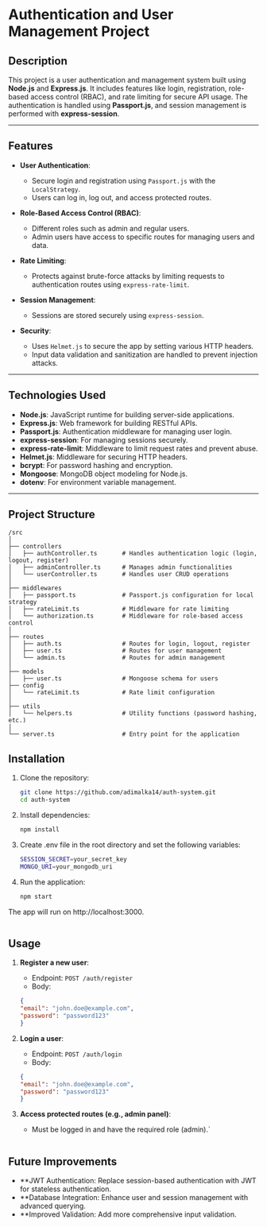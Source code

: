 # Authentication and User Management Project

## Description

This project is a user authentication and management system built using **Node.js** and **Express.js**. It includes features like login, registration, role-based access control (RBAC), and rate limiting for secure API usage. The authentication is handled using **Passport.js**, and session management is performed with **express-session**.

---

## Features

- **User Authentication**: 
  - Secure login and registration using `Passport.js` with the `LocalStrategy`.
  - Users can log in, log out, and access protected routes.
  
- **Role-Based Access Control (RBAC)**: 
  - Different roles such as admin and regular users.
  - Admin users have access to specific routes for managing users and data.
  
- **Rate Limiting**: 
  - Protects against brute-force attacks by limiting requests to authentication routes using `express-rate-limit`.

- **Session Management**: 
  - Sessions are stored securely using `express-session`.
  
- **Security**: 
  - Uses `Helmet.js` to secure the app by setting various HTTP headers.
  - Input data validation and sanitization are handled to prevent injection attacks.

---

## Technologies Used

- **Node.js**: JavaScript runtime for building server-side applications.
- **Express.js**: Web framework for building RESTful APIs.
- **Passport.js**: Authentication middleware for managing user login.
- **express-session**: For managing sessions securely.
- **express-rate-limit**: Middleware to limit request rates and prevent abuse.
- **Helmet.js**: Middleware for securing HTTP headers.
- **bcrypt**: For password hashing and encryption.
- **Mongoose**: MongoDB object modeling for Node.js.
- **dotenv**: For environment variable management.

---

## Project Structure

```plaintext
/src
│
├── controllers
│   ├── authController.ts       # Handles authentication logic (login, logout, register)
│   ├── adminController.ts      # Manages admin functionalities
│   └── userController.ts       # Handles user CRUD operations
│
├── middlewares
│   ├── passport.ts             # Passport.js configuration for local strategy
│   ├── rateLimit.ts            # Middleware for rate limiting
│   └── authorization.ts        # Middleware for role-based access control
│
├── routes
│   ├── auth.ts                 # Routes for login, logout, register
│   ├── user.ts                 # Routes for user management
│   └── admin.ts                # Routes for admin management
│
├── models
│   ├── user.ts                 # Mongoose schema for users
├── config
│   └── rateLimit.ts            # Rate limit configuration
│
├── utils
│   └── helpers.ts              # Utility functions (password hashing, etc.)
│
└── server.ts                   # Entry point for the application

```



## Installation

1. Clone the repository:

   ```bash
   git clone https://github.com/adimalka14/auth-system.git
   cd auth-system


2. Install dependencies:

   ```bash
   npm install
   
3. Create .env file in the root directory and set the following variables:
    
    ```bash
    SESSION_SECRET=your_secret_key
    MONGO_URI=your_mongodb_uri

4. Run the application:

    ```bash
    npm start

The app will run on http://localhost:3000.
```
```


## Usage

1. **Register a new user**:
    - Endpoint: `POST /auth/register`
    - Body:
    ```json
    {
    "email": "john.doe@example.com",
    "password": "password123"
    }

    ```

2. **Login a user**:
    - Endpoint: `POST /auth/login`
    - Body:
    ```json
    {
    "email": "john.doe@example.com",
    "password": "password123"
    }

    ```

3. **Access protected routes (e.g., admin panel)**:
    - Must be logged in and have the required role (admin).`

    ```

## Future Improvements

- **JWT Authentication: Replace session-based authentication with JWT for stateless authentication.
- **Database Integration: Enhance user and session management with advanced querying.
- **Improved Validation: Add more comprehensive input validation.
